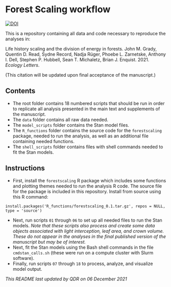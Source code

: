 # Forest Scaling workflow

[![DOI](https://zenodo.org/badge/234630889.svg)](https://zenodo.org/badge/latestdoi/234630889)

This is a repository containing all data and code necessary to reproduce the analyses in:

Life history scaling and the division of energy in forests. John M. Grady, Quentin D. Read, Sydne Record, Nadja Rüger, Phoebe L. Zarnetske, Anthony I. Dell, Stephen P. Hubbell, Sean T. Michaletz, Brian J. Enquist. 2021. *Ecology Letters*.

(This citation will be updated upon final acceptance of the manuscript.)

## Contents

- The root folder contains 18 numbered scripts that should be run in order to replicate all analysis presented in the main text and supplements of the manuscript.
- The `data` folder contains all raw data needed.
- The `model_scripts` folder contains the Stan model files.
- The `R_functions` folder contains the source code for the `forestscaling` package, needed to run the analysis, as well as an additional file containing needed functions.
- The `shell_scripts` folder contains files with shell commands needed to fit the Stan models.

## Instructions

- First, install the `forestscaling` R package which includes some functions and plotting themes needed to run the analysis R code.
The source file for the package is included in this repository. Install from source using this R command:

```
install.packages('R_functions/forestscaling_0.1.tar.gz', repos = NULL, type = 'source')
```

- Next, run scripts `01` through `06` to set up all needed files to run the Stan models. *Note that these scripts also process and create some data objects associated with light interception, leaf area, and crown volume. These do not appear in the analyses in the final published version of the manuscript but may be of interest.*
- Next, fit the Stan models using the Bash shell commands in the file `cmdstan_calls.sh` (these were run on a compute cluster with Slurm software).
- Finally, run scripts `07` through `18` to process, analyze, and visualize model output.

*This README last updated by QDR on 06 December 2021*

